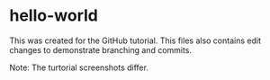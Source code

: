 # hello-world
This was created for the GitHub tutorial.  This files also contains edit changes to demonstrate branching and commits.

Note: The turtorial screenshots differ.
